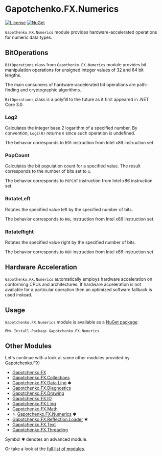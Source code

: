 ﻿# Gapotchenko.FX.Numerics

<!--
<docmeta>
	<complexity>advanced</complexity>
</docmeta>
-->

[![License](https://img.shields.io/badge/license-MIT-green.svg)](../../LICENSE)
[![NuGet](https://img.shields.io/nuget/v/Gapotchenko.FX.Numerics.svg)](https://www.nuget.org/packages/Gapotchenko.FX.Numerics)

`Gapothenko.FX.Numerics` module provides hardware-accelerated operations for numeric data types.

## BitOperations

`BitOperations` class from `Gapothenko.FX.Numerics` module provides bit manipulation operations for unsigned integer values of 32 and 64 bit lengths.

The main consumers of hardware-accelerated bit operations are path-finding and cryptographic algorithms.

`BitOperations` class is a polyfill to the future as it first appeared in .NET Core 3.0.


### Log2

Calculates the integer base 2 logarithm of a specified number.
By convention, `Log2(0)` returns `0` since such operation is undefined.

The behavior corresponds to `BSR` instruction from Intel x86 instruction set.

### PopCount

Calculates the bit population count for a specified value.
The result corresponds to the number of bits set to `1`.

The behavior corresponds to `POPCNT` instruction from Intel x86 instruction set.

### RotateLeft

Rotates the specified value left by the specified number of bits.

The behavior corresponds to `ROL` instruction from Intel x86 instruction set.

### RotateRight

Rotates the specified value right by the specified number of bits.

The behavior corresponds to `ROR` instruction from Intel x86 instruction set.

## Hardware Acceleration

`Gapothenko.FX.Numerics` automatically employs hardware acceleration on conforming CPUs and architectures.
If hardware acceleration is not available for a particular operation then an optimized software fallback is used instead.

## Usage

`Gapotchenko.FX.Numerics` module is available as a [NuGet package](https://nuget.org/packages/Gapotchenko.FX.Numerics):

```
PM> Install-Package Gapotchenko.FX.Numerics
```

## Other Modules

Let's continue with a look at some other modules provided by Gapotchenko.FX:

- [Gapotchenko.FX](../Gapotchenko.FX)
- [Gapotchenko.FX.Collections](../Gapotchenko.FX.Collections)
- [Gapotchenko.FX.Data.Linq](../Data/Gapotchenko.FX.Data.Linq) ✱
- [Gapotchenko.FX.Diagnostics](../Gapotchenko.FX.Diagnostics.CommandLine)
- [Gapotchenko.FX.Drawing](../Gapotchenko.FX.Drawing)
- [Gapotchenko.FX.IO](../Gapotchenko.FX.IO)
- [Gapotchenko.FX.Linq](../Gapotchenko.FX.Linq)
- [Gapotchenko.FX.Math](../Gapotchenko.FX.Math)
- &#x27B4; [Gapotchenko.FX.Numerics](../Gapotchenko.FX.Numerics) ✱
- [Gapotchenko.FX.Reflection.Loader](../Gapotchenko.FX.Reflection.Loader) ✱
- [Gapotchenko.FX.Text](../Gapotchenko.FX.Text)
- [Gapotchenko.FX.Threading](../Gapotchenko.FX.Threading)

Symbol ✱ denotes an advanced module.

Or take a look at the [full list of modules](..#available-modules).
